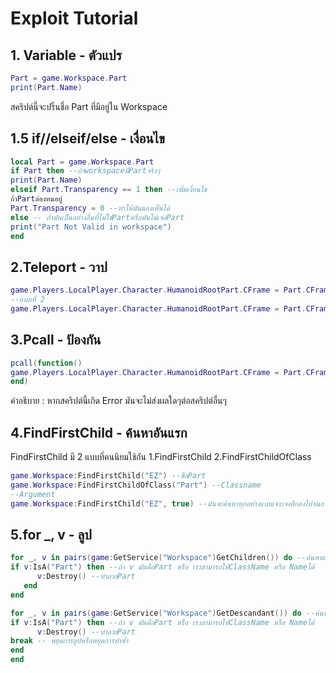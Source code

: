 # Exploit Tutorial
## 1. Variable - ตัวแปร
```lua
Part = game.Workspace.Part
print(Part.Name)
```
สคริปต์นี้จะปริ้นชื่อ Part ที่มีอยู่ใน Workspace

## 1.5 if//elseif/else - เงื่อนไข
```lua
local Part = game.Workspace.Part
if Part then --ถ้าworkspaceมีPartจริงๆ
print(Part.Name)
elseif Part.Transparency == 1 then --เพิ่มเงื่อนไข
ถ้าPartล่องหนอยู่
Part.Transparency = 0 --ทำให้มันมองเห็นได้
else -- ถ้ามันเป็นอย่างอื่นที่ไม่ใช่Partหรือมันไม่เจอPart
print("Part Not Valid in workspace")
end

```

## 2.Teleport - วาป
```lua
game.Players.LocalPlayer.Character.HumanoidRootPart.CFrame = Part.CFrame
--แบบที่ 2
game.Players.LocalPlayer.Character.HumanoidRootPart.CFrame = Part.CFrame * CFrame.new(0, 5, 0)
```

## 3.Pcall - ป้องกัน
```lua
pcall(function()
game.Players.LocalPlayer.Character.HumanoidRootPart.CFrame = Part.CFrame * CFrame.new(0, 5, 0)
end)
```
คำอธิบาย : หากสคริปต์นี้เกิด Error มันจะไม่ส่งผลใดๆต่อสคริปต์อื่นๆ

## 4.FindFirstChild - ค้นหาอันแรก
FindFirstChild มี 2 แบบที่คนนิยมใช้กัน
1.FindFirstChild
2.FindFirstChildOfClass
```lua
game.Workspace:FindFirstChild("EZ") --ชื่อPart
game.Workspace:FindFirstChildOfClass("Part") --Classname
--Argument
game.Workspace:FindFirstChild("EZ", true) --มันจะค้นหาทุกอย่างแบบเจาะจงลึกลงไปจนกว่าจะเจอสิ่งที่มีชื่อว่า EZ ฟั่งชั่นนี้คล้ายกับการ GetDescendant
```

## 5.for _, v - ลูป
```lua
for _, v in pairs(game:GetService("Workspace")GetChildren()) do --ค้นหาแต่สิ่งที่เจออันแรก(ทั้งหมด)
if v:IsA("Part") then --ถ้า v มันคือPart หรือ เราสามารถให้ClassName หรือ Nameได้
      v:Destroy() --ทำลายPart
   end
end

for _, v in pairs(game:GetService("Workspace")GetDescandant()) do --ค้นหาแบบเจาะลึกลงไป(ทั้งหมด)
if v:IsA("Part") then --ถ้า v มันคือPart หรือ เราสามารถให้ClassName หรือ Nameได้
      v:Destroy() --ทำลายPart
break -- หยุดการลูปหรือหยุดการทำซ้ำ
end
end
```
